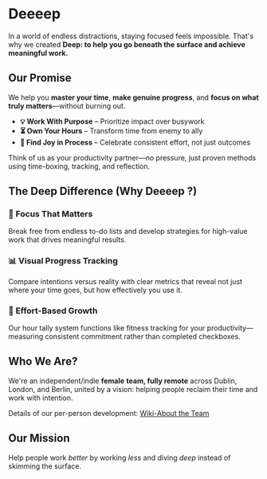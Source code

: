 # Deeeep

In a world of endless distractions, staying focused feels impossible. That's why we created **Deep: to help you go beneath the surface and achieve meaningful work.**

## Our Promise

We help you **master your time**, **make genuine progress**, and **focus on what truly matters**—without burning out.

- **💡 Work With Purpose** – Prioritize impact over busywork
- **⏳ Own Your Hours** – Transform time from enemy to ally
- **🎉 Find Joy in Process** – Celebrate consistent effort, not just outcomes

Think of us as your productivity partner—no pressure, just proven methods using time-boxing, tracking, and reflection.

## The Deep Difference (Why Deeeep ?)

### 🎯 Focus That Matters

Break free from endless to-do lists and develop strategies for high-value work that drives meaningful results.

### 📊 Visual Progress Tracking

Compare intentions versus reality with clear metrics that reveal not just where your time goes, but how effectively you use it.

### 💪 Effort-Based Growth

Our hour tally system functions like fitness tracking for your productivity—measuring consistent commitment rather than completed checkboxes.

## Who We Are?

We're an independent/indie **female** **team, fully remote** across Dublin, London, and Berlin, united by a vision: helping people reclaim their time and work with intention. 

Details of our per-person development: [Wiki-About the Team](https://github.com/DeepWork2025/.github/wiki/About-the-Team)

## Our Mission

Help people work *better* by working *less* and diving *deep* instead of skimming the surface.
